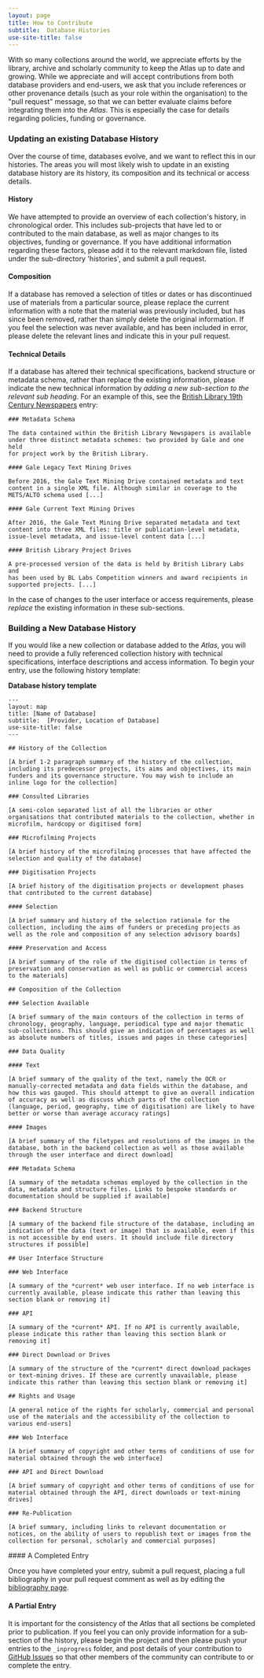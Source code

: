 ```yaml
---
layout: page
title: How to Contribute
subtitle:  Database Histories
use-site-title: false
---
```


With so many collections around the world, we appreciate efforts by the library, archive and scholarly community to keep the Atlas up to date and growing. While we appreciate and will accept contributions from both database providers and end-users, we ask that you include references or other provenance details (such as your role within the organisation) to the "pull request" message, so that we can better evaluate claims before integrating them into the *Atlas*. This is especially the case for details regarding policies, funding or governance.

### Updating an existing Database History

Over the course of time, databases evolve, and we want to reflect this in our histories. The areas you will most likely wish to update in an existing database history are its history, its composition and its technical or access details.

#### History

We have attempted to provide an overview of each collection's history, in chronological order. This includes sub-projects that have led to or contributed to the main database, as well as major changes to its objectives, funding or governance. If you have additional information regarding these factors, please add it to the relevant markdown file, listed under the sub-directory 'histories', and submit a pull request. 

#### Composition

If a database has removed a selection of titles or dates or has discontinued use of materials from a particular source, please replace the current information with a note that the material was previously included, but has since been removed, rather than simply delete the original information. If you feel the selection was never available, and has been included in error, please delete the relevant lines and indicate this in your pull request.

#### Technical Details

If a database has altered their technical specifications, backend structure or metadata schema, rather than replace the existing information, please indicate the new technical information by *adding a new sub-section to the relevant sub heading*.  For an example of this, see the [British Library 19th Century Newspapers](../../histories/bl.md) entry:

	### Metadata Schema

	The data contained within the British Library Newspapers is available
	under three distinct metadata schemes: two provided by Gale and one held
	for project work by the British Library.

	#### Gale Legacy Text Mining Drives

	Before 2016, the Gale Text Mining Drive contained metadata and text
	content in a single XML file. Although similar in coverage to the
	METS/ALTO schema used [...]

	#### Gale Current Text Mining Drives

	After 2016, the Gale Text Mining Drive separated metadata and text
	content into three XML files: title or publication-level metadata,
	issue-level metadata, and issue-level content data [...]

	#### British Library Project Drives

	A pre-processed version of the data is held by British Library Labs and
	has been used by BL Labs Competition winners and award recipients in
	supported projects. [...]

In the case of changes to the user interface or access requirements, please *replace* the existing information in these sub-sections.

 <a name="new"></a>
 
### Building a New Database History

If you would like a new collection or database added to the *Atlas*, you will need to provide a fully referenced collection history with technical specifications, interface descriptions and access information. To begin your entry, use the following history template:

<b>Database history template</b>
  
    ---
    layout: map
    title: [Name of Database]
    subtitle:  [Provider, Location of Database]
    use-site-title: false
    ---
    
	## History of the Collection
	
	[A brief 1-2 paragraph summary of the history of the collection, including its predecessor projects, its aims and objectives, its main funders and its governance structure. You may wish to include an inline logo for the collection]

	### Consulted Libraries
	
	[A semi-colon separated list of all the libraries or other organisations that contributed materials to the collection, whether in microfilm, hardcopy or digitised form]

	### Microfilming Projects
	
	[A brief history of the microfilming processes that have affected the selection and quality of the database]

	### Digitisation Projects
	
	[A brief history of the digitisation projects or development phases that contributed to the current database]

	#### Selection
	
	[A brief summary and history of the selection rationale for the collection, including the aims of funders or preceding projects as well as the role and composition of any selection advisory boards]

	#### Preservation and Access
	
	[A brief summary of the role of the digitised collection in terms of preservation and conservation as well as public or commercial access to the materials]

	## Composition of the Collection

	### Selection Available
	
	[A brief summary of the main contours of the collection in terms of chronology, geography, language, periodical type and major thematic sub-collections. This should give an indication of percentages as well as absolute numbers of titles, issues and pages in these categories]

	### Data Quality

	#### Text

	[A brief summary of the quality of the text, namely the OCR or manually-corrected metadata and data fields within the database, and how this was gauged. This should attempt to give an overall indication of accuracy as well as discuss which parts of the collection (language, period, geography, time of digitisation) are likely to have better or worse than average accuracy ratings]

	#### Images
	
	[A brief summary of the filetypes and resolutions of the images in the database, both in the backend collection as well as those available through the user interface and direct download]

	### Metadata Schema
	
	[A summary of the metadata schemas employed by the collection in the data, metadata and structure files. Links to bespoke standards or documentation should be supplied if available]

	### Backend Structure
	
	[A summary of the backend file structure of the database, including an indication of the data (text or image) that is available, even if this is not accessible by end users. It should include file directory structures if possible]

	## User Interface Structure
	
	### Web Interface

	[A summary of the *current* web user interface. If no web interface is currently available, please indicate this rather than leaving this section blank or removing it]

	### API

	[A summary of the *current* API. If no API is currently available, please indicate this rather than leaving this section blank or removing it]

	### Direct Download or Drives

	[A summary of the structure of the *current* direct download packages or text-mining drives. If these are currently unavailable, please indicate this rather than leaving this section blank or removing it]

	## Rights and Usage
	
	[A general notice of the rights for scholarly, commercial and personal use of the materials and the accessibility of the collection to various end-users]

	### Web Interface
	
	[A brief summary of copyright and other terms of conditions of use for material obtained through the web interface]

	### API and Direct Download
	
	[A brief summary of copyright and other terms of conditions of use for material obtained through the API, direct downloads or text-mining drives]

	### Re-Publication
	
	[A brief summary, including links to relevant documentation or notices, on the ability of users to republish text or images from the collection for personal, scholarly and commercial purposes]

<p/>	
#### A Completed Entry

Once you have completed your entry, submit a pull request, placing a full bibliography in your pull request comment as well as by editing the [bibliography page](../../introduction/bibliography).

#### A Partial Entry	
	
It is important for the consistency of the *Atlas* that all sections be completed prior to publication. If you feel you can only provide information for a sub-section of the history, please begin the project and then please push your entries to the `_inprogress` folder, and post details of your contribution to [GitHub Issues](https://github.com/AtlasOfDigitisedNewspapers/AtlasOfDigitisedNewspapers.github.io/issues) so that other members of the community can contribute to or complete the entry.
